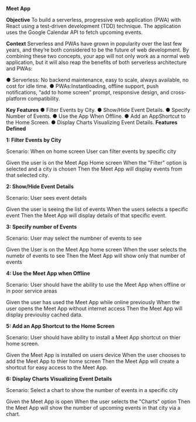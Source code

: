 **Meet App**

**Objective**
To build a serverless, progressive web application (PWA) with React using a test-driven development (TDD) technique. The application uses the Google Calendar API to fetch upcoming events.

**Context**
Serverless and PWAs have grown in popularity over the last few years, and they’re both considered to be the future of web development. By combining these two concepts, your app will not only work as a normal web application, but it will also reap the benefits of both serverless architecture and PWAs:

● Serverless: No backend maintenance, easy to scale, always available, no cost for idle time.
● PWAs:Instantloading, offline support, push notifications, “add to home screen” prompt, responsive design, and cross-platform compatibility.

**Key Features**
● Filter Events by City.
● Show/Hide Event Details.
● Specify Number of Events.
● Use the App When Offline.
● Add an AppShortcut to the Home Screen.
● Display Charts Visualizing Event Details.
**Features Defined**

**1: Filter Events by City**

Scenario: When on home screen User can filter events by specific city

Given the user is on the Meet App Home screen
When the "Filter" option is selected and a city is chosen
Then the Meet App will display events from that selected city.

**2: Show/Hide Event Details**

Scenario: User sees event details

Given the user is seeing the list of events
When the users selects a specific event
Then the Meet App will display details of that specific event.

**3: Specify number of Events**

Scenario: User may select the numbner of events to see

Given the User is on the Meet App home screen
When the user selects the numebr of events to see
Then the Meet App will show only that number of events

**4: Use the Meet App when Offline**

Scenario: User should have the ability to use the Meet App when offline or in poor service areas

Given the user has used the Meet App while online previously
When the user opens the Meet App without internet access
Then the Meet App will display previoulsy cached data.

**5: Add an App Shortcut to the Home Screen**

Scenario: User should have ability to install a Meet App shortcut on thier home screen.

Given the Meet App is installed on users device
When the user chooses to add the Meet App to thier home screen
Then the Meet App will create a shortcut for easy access to the Meet App.

**6: Display Charts Visualizing Event Details**

Scenario: Select a chart to show the number of events in a specific city

Given the Meet App is open
When the user selects the "Charts" option
Then the Meet App will show the number of upcoming events in that city via a chart.
